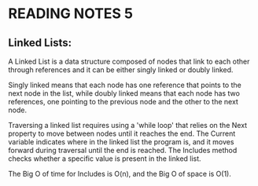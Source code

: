 # READING NOTES 5

## Linked Lists:

A Linked List is a data structure composed of nodes that link to each other through references and it can be either singly linked or doubly linked.

Singly linked means that each node has one reference that points to the next node in the list, while doubly linked means that each node has two references, one pointing to the previous node and the other to the next node.

Traversing a linked list requires using a 'while loop' that relies on the Next property to move between nodes until it reaches the end. The Current variable indicates where in the linked list the program is, and it moves forward during traversal until the end is reached. The Includes method checks whether a specific value is present in the linked list.

The Big O of time for Includes is O(n), and the Big O of space is O(1).